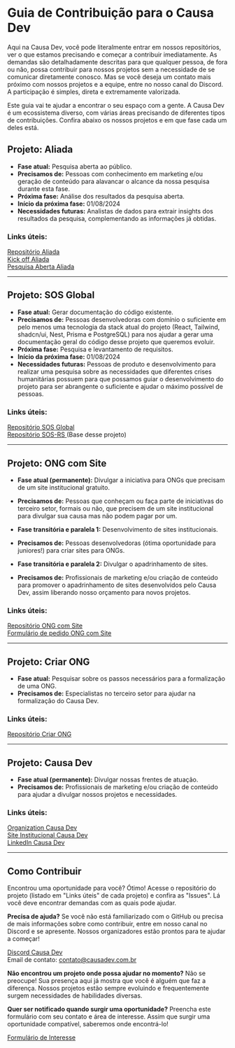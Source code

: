 # Guia de Contribuição para o Causa Dev

Aqui na Causa Dev, você pode literalmente entrar em nossos repositórios, ver o que estamos precisando e começar a contribuir imediatamente. As demandas são detalhadamente descritas para que qualquer pessoa, de fora ou não, possa contribuir para nossos projetos sem a necessidade de se comunicar diretamente conosco. Mas se você deseja um contato mais próximo com nossos projetos e a equipe, entre no nosso canal do Discord. A participação é simples, direta e extremamente valorizada.

Este guia vai te ajudar a encontrar o seu espaço com a gente. A Causa Dev é um ecossistema diverso, com várias áreas precisando de diferentes tipos de contribuições. Confira abaixo os nossos projetos e em que fase cada um deles está.

## Projeto: Aliada

- **Fase atual:** Pesquisa aberta ao público.
- **Precisamos de:** Pessoas com conhecimento em marketing e/ou geração de conteúdo para alavancar o alcance da nossa pesquisa durante esta fase.
- **Próxima fase:** Análise dos resultados da pesquisa aberta.
- **Início da próxima fase:** 01/08/2024
- **Necessidades futuras:** Analistas de dados para extrair insights dos resultados da pesquisa, complementando as informações já obtidas.

### Links úteis:
[Repositório Aliada](https://github.com/Causa-Dev/aliada-conception) <br/>
[Kick off Aliada](https://github.com/Causa-Dev/aliada-conception/blob/main/kick-off.md) <br/>
[Pesquisa Aberta Aliada](https://forms.gle/hR9eyh666zXT7i4aA)

---

## Projeto: SOS Global

- **Fase atual:** Gerar documentação do código existente.
- **Precisamos de:** Pessoas desenvolvedoras com domínio o suficiente em pelo menos uma tecnologia da stack atual do projeto (React, Tailwind, shadcn/ui, Nest, Prisma e PostgreSQL) para nos ajudar a gerar uma documentação geral do código desse projeto que queremos evoluir.
- **Próxima fase:** Pesquisa e levantamento de requisitos.
- **Início da próxima fase:** 01/08/2024
- **Necessidades futuras:** Pessoas de produto e desenvolvimento para realizar uma pesquisa sobre as necessidades que diferentes crises humanitárias possuem para que possamos guiar o desenvolvimento do projeto para ser abrangente o suficiente e ajudar o máximo possível de pessoas.

### Links úteis:
[Repositório SOS Global](https://github.com/Causa-Dev/sos-global-conception) <br/>
[Repositório SOS-RS ](https://github.com/SOS-RS) (Base desse projeto)

---

## Projeto: ONG com Site

- **Fase atual (permanente):** Divulgar a iniciativa para ONGs que precisam de um site institucional gratuito.
- **Precisamos de:** Pessoas que conheçam ou faça parte de iniciativas do terceiro setor, formais ou não, que precisem de um site institucional para divulgar sua causa mas não podem pagar por um.

- **Fase transitória e paralela 1:** Desenvolvimento de sites institucionais.
- **Precisamos de:** Pessoas desenvolvedoras (ótima oportunidade para juniores!) para criar sites para ONGs.

- **Fase transitória e paralela 2:** Divulgar o apadrinhamento de sites.
- **Precisamos de:** Profissionais de marketing e/ou criação de conteúdo para promover o apadrinhamento de sites desenvolvidos pelo Causa Dev, assim liberando nosso orçamento para novos projetos.

### Links úteis:
[Repositório ONG com Site](https://github.com/Causa-Dev/ong-com-site) <br/>
[Formulário de pedido ONG com Site](https://forms.gle/Qmke56acZ4Rjov4CA)

---

## Projeto: Criar ONG

- **Fase atual:** Pesquisar sobre os passos necessários para a formalização de uma ONG.
- **Precisamos de:** Especialistas no terceiro setor para ajudar na formalização do Causa Dev.

### Links úteis:
[Repositório Criar ONG](https://github.com/Causa-Dev/criar-ong)

---

## Projeto: Causa Dev

- **Fase atual (permanente):** Divulgar nossas frentes de atuação.
- **Precisamos de:** Profissionais de marketing e/ou criação de conteúdo para ajudar a divulgar nossos projetos e necessidades.

### Links úteis:
[Organization Causa Dev](https://github.com/Causa-Dev) <br/>
[Site Institucional Causa Dev](https://www.causadev.com.br) <br/>
[LinkedIn Causa Dev](https://linkedin.com/company/causa-dev)

---

## Como Contribuir

Encontrou uma oportunidade para você? Ótimo! Acesse o repositório do projeto (listado em "Links úteis" de cada projeto) e confira as "Issues". Lá você deve encontrar demandas com as quais pode ajudar.

**Precisa de ajuda?**
Se você não está familiarizado com o GitHub ou precisa de mais informações sobre como contribuir, entre em nosso canal no Discord e se apresente. Nossos organizadores estão prontos para te ajudar a começar!

[Discord Causa Dev](https://discord.gg/MWUxpjK6) <br/>
Email de contato: contato@causadev.com.br

**Não encontrou um projeto onde possa ajudar no momento?**
Não se preocupe! Sua presença aqui já mostra que você é alguém que faz a diferença. Nossos projetos estão sempre evoluindo e frequentemente surgem necessidades de habilidades diversas.

**Quer ser notificado quando surgir uma oportunidade?**
Preencha este formulário com seu contato e área de interesse. Assim que surgir uma oportunidade compatível, saberemos onde encontrá-lo!

[Formulário de Interesse](https://forms.gle/guozoEVZyKe4xF23A)

